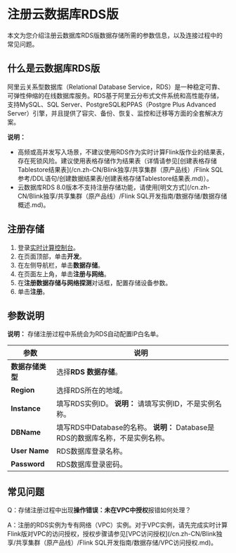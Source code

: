 # 注册云数据库RDS版

本文为您介绍注册云数据库RDS版数据存储所需的参数信息，以及连接过程中的常见问题。

## 什么是云数据库RDS版

阿里云关系型数据库（Relational Database Service，RDS）是一种稳定可靠、可弹性伸缩的在线数据库服务。RDS基于阿里云分布式文件系统和高性能存储，支持MySQL、SQL Server、PostgreSQL和PPAS（Postgre Plus Advanced Server）引擎，并且提供了容灾、备份、恢复、监控和迁移等方面的全套解决方案。

**说明：**

-   高频或高并发写入场景，不建议使用RDS作为实时计算Flink版作业的结果表，存在死锁风险。建议使用表格存储作为结果表（详情请参见[创建表格存储Tablestore结果表](/cn.zh-CN/Blink独享/共享集群（原产品线）/Flink SQL参考/DDL语句/创建数据结果表/创建表格存储Tablestore结果表.md)）。
-   云数据库RDS 8.0版本不支持注册存储功能，请使用[明文方式](/cn.zh-CN/Blink独享/共享集群（原产品线）/Flink SQL开发指南/数据存储/数据存储概述.md)。

## 注册存储

1.  登录[实时计算控制台](https://stream.console.aliyun.com)。
2.  在页面顶部，单击**开发**。
3.  在左侧导航栏，单击**数据存储**。
4.  在页面左上角，单击**注册与网络**。
5.  在**注册数据存储与网络探测**对话框，配置存储设备参数。
6.  单击**注册**。

## 参数说明

**说明：** 存储注册过程中系统会为RDS自动配置IP白名单。

|参数|说明|
|--|--|
|**数据存储类型**|选择**RDS 数据存储**。|
|**Region**|选择RDS所在的地域。|
|**Instance**|填写RDS实例ID。 **说明：** 请填写实例ID，不是实例名称。 |
|**DBName**|填写RDS中Database的名称。 **说明：** Database是RDS的数据库名称，不是实例名称。 |
|**User Name**|RDS数据库登录名称。|
|**Password**|RDS数据库登录密码。|

## 常见问题

Q：存储注册过程中出现**操作错误：未在VPC中授权**报错如何处理？

A：注册的RDS实例为专有网络（VPC）实例。对于VPC实例，请先完成实时计算Flink版对VPC的访问授权，授权步骤请参见[VPC访问授权](/cn.zh-CN/Blink独享/共享集群（原产品线）/Flink SQL开发指南/数据存储/VPC访问授权.md)。

